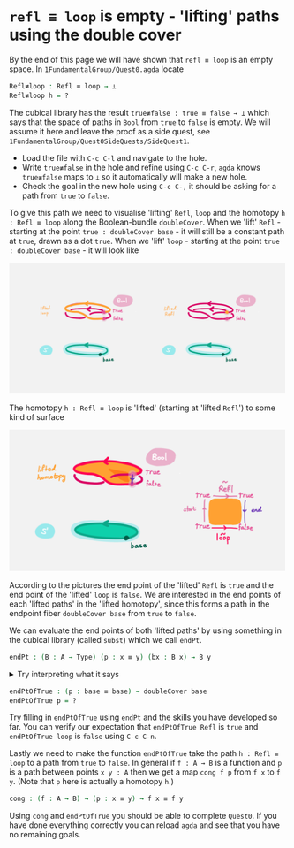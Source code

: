 # `refl ≡ loop` is empty - 'lifting' paths using the double cover

By the end of this page we will have shown that 
`refl ≡ loop` is an empty space.
In `1FundamentalGroup/Quest0.agda` locate

```agda
Refl≢loop : Refl ≡ loop → ⊥
Refl≢loop h = ?
```

The cubical library has the result 
`true≢false : true ≡ false → ⊥`
which says that the space of paths in `Bool`
from `true` to `false` is empty.
We will assume it here and leave the proof as a side quest,
see `1FundamentalGroup/Quest0SideQuests/SideQuest1`.

- Load the file with `C-c C-l` and navigate to the hole.
- Write `true≢false` in the hole and refine using `C-c C-r`,
  `agda` knows `true≢false` maps to `⊥` so it automatically
  will make a new hole.
- Check the goal in the new hole using `C-c C-,`
  it should be asking for a path from `true` to `false`.

To give this path we need to visualise 'lifting' `Refl`, `loop`
and the homotopy `h : Refl ≡ loop`
along the Boolean-bundle `doubleCover`.
When we 'lift' `Refl` - starting at the point `true : doubleCover base` -
it will still be a constant path at `true`,
drawn as a dot `true`.
When we 'lift' `loop` - starting at the point `true : doubleCover base` -
it will look like

<img src="images/lifted_loops.png" 
     alt="lifted_loops" 
     width="500"
     class="center"/>

The homotopy `h : Refl ≡ loop` is 'lifted'
(starting at 'lifted `Refl`')
to some kind of surface 

<img src="images/lifted_homotopy.png" 
     alt="lifted_homotopy" 
     width="500"
     class="center"/>

According to the pictures the end point of the 'lifted' 
`Refl` is `true` and the end point of the 'lifted' `loop` is `false`.
We are interested in the end points of each 
'lifted paths' in the 'lifted homotopy',
since this forms a path in the endpoint fiber `doubleCover base`
from `true` to `false`.

We can evaluate the end points of both 'lifted paths' by using 
something in the cubical library (called `subst`) which we call `endPt`.

```agda
endPt : (B : A → Type) (p : x ≡ y) (bx : B x) → B y
```

<p>
<details>
<summary>Try interpreting what it says</summary>

It says given a bundle `B` over space `A`, 
a path `p` from `x : A` to `y : A`, and
a point `bx` above `x`,
we can get the end point of 'lifted `p` starting at `bx`'.
So let's make the function that takes
a path from `base` to `base` and spits out the end point 
of the 'lifted path' starting at `true`.

</details>
</p>

```agda
endPtOfTrue : (p : base ≡ base) → doubleCover base
endPtOfTrue p = ?
```

Try filling in `endPtOfTrue` using `endPt` 
and the skills you have developed so far.
You can verify our expectation that `endPtOfTrue Refl` is `true`
and `endPtOfTrue loop` is `false` using `C-c C-n`.

Lastly we need to make the function `endPtOfTrue`
take the path `h : Refl ≡ loop` to a path from `true` to `false`.
In general if `f : A → B` is a function and `p` is a path
between points `x y : A` then we get a map `cong f p`
from `f x` to `f y`.
(Note that `p` here is actually a homotopy `h`.)

```agda
cong : (f : A → B) → (p : x ≡ y) → f x ≡ f y
```

Using `cong` and `endPtOfTrue` you should be able to complete `Quest0`.
If you have done everything correctly you can reload `agda` and see that
you have no remaining goals.
